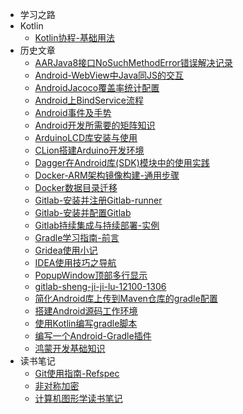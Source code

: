 * 学习之路
* Kotlin
  * [Kotlin协程-基础用法](/学习之路/Kotlin/Kotlin协程-基础用法.md)
* 历史文章
  * [AARJava8接口NoSuchMethodError错误解决记录](/学习之路/历史文章/AARJava8接口NoSuchMethodError错误解决记录.md)
  * [Android-WebView中Java同JS的交互](/学习之路/历史文章/Android-WebView中Java同JS的交互.md)
  * [AndroidJacoco覆盖率统计配置](/学习之路/历史文章/AndroidJacoco覆盖率统计配置.md)
  * [Android上BindService流程](/学习之路/历史文章/Android上BindService流程.md)
  * [Android事件及手势](/学习之路/历史文章/Android事件及手势.md)
  * [Android开发所需要的矩阵知识](/学习之路/历史文章/Android开发所需要的矩阵知识.md)
  * [ArduinoLCD库安装与使用](/学习之路/历史文章/ArduinoLCD库安装与使用.md)
  * [CLion搭建Arduino开发环境](/学习之路/历史文章/CLion搭建Arduino开发环境.md)
  * [Dagger在Android库(SDK)模块中的使用实践](/学习之路/历史文章/Dagger在Android库(SDK)模块中的使用实践.md)
  * [Docker-ARM架构镜像构建-通用步骤](/学习之路/历史文章/Docker-ARM架构镜像构建-通用步骤.md)
  * [Docker数据目录迁移](/学习之路/历史文章/Docker数据目录迁移.md)
  * [Gitlab-安装并注册Gitlab-runner](/学习之路/历史文章/Gitlab-安装并注册Gitlab-runner.md)
  * [Gitlab-安装并配置Gitlab](/学习之路/历史文章/Gitlab-安装并配置Gitlab.md)
  * [Gitlab持续集成与持续部署-实例](/学习之路/历史文章/Gitlab持续集成与持续部署-实例.md)
  * [Gradle学习指南-前言](/学习之路/历史文章/Gradle学习指南-前言.md)
  * [Gridea使用小记](/学习之路/历史文章/Gridea使用小记.md)
  * [IDEA使用技巧之导航](/学习之路/历史文章/IDEA使用技巧之导航.md)
  * [PopupWindow顶部多行显示](/学习之路/历史文章/PopupWindow顶部多行显示.md)
  * [gitlab-sheng-ji-ji-lu-12100-1306](/学习之路/历史文章/gitlab-sheng-ji-ji-lu-12100-1306.md)
  * [简化Android库上传到Maven仓库的gradle配置](/学习之路/历史文章/简化Android库上传到Maven仓库的gradle配置.md)
  * [搭建Android源码工作环境](/学习之路/历史文章/搭建Android源码工作环境.md)
  * [使用Kotlin编写gradle脚本](/学习之路/历史文章/使用Kotlin编写gradle脚本.md)
  * [编写一个Android-Gradle插件](/学习之路/历史文章/编写一个Android-Gradle插件.md)
  * [鸿蒙开发基础知识](/学习之路/历史文章/鸿蒙开发基础知识.md)
* 读书笔记
  * [Git使用指南-Refspec](/学习之路/读书笔记/Git使用指南-Refspec.md)
  * [非对称加密](/学习之路/读书笔记/非对称加密.md)
  * [计算机图形学读书笔记](/学习之路/读书笔记/计算机图形学读书笔记.md)
